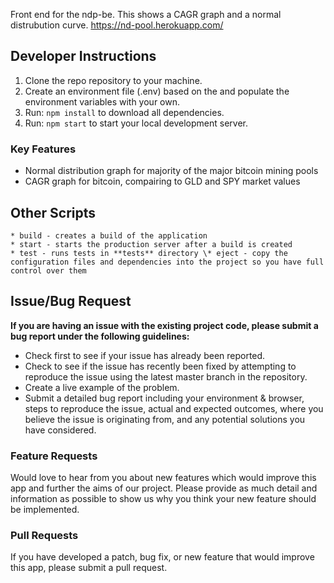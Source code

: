 Front end for the ndp-be. This shows a CAGR graph and a normal distrubution curve. 
https://nd-pool.herokuapp.com/

## Developer Instructions

1. Clone the repo repository to your machine.
2. Create an environment file (.env) based on the and populate the environment variables with your own.
3. Run: `npm install` to download all dependencies.
4. Run: `npm start` to start your local development server.

### Key Features

- Normal distribution graph for majority of the major bitcoin mining pools
- CAGR graph for bitcoin, compairing to GLD and SPY market values

## Other Scripts

    * build - creates a build of the application
    * start - starts the production server after a build is created
    * test - runs tests in **tests** directory \* eject - copy the configuration files and dependencies into the project so you have full control over them

## Issue/Bug Request

**If you are having an issue with the existing project code, please submit a bug report under the following guidelines:**

- Check first to see if your issue has already been reported.
- Check to see if the issue has recently been fixed by attempting to reproduce the issue using the latest master branch in the repository.
- Create a live example of the problem.
- Submit a detailed bug report including your environment & browser, steps to reproduce the issue, actual and expected outcomes, where you believe the issue is originating from, and any potential solutions you have considered.

### Feature Requests

Would love to hear from you about new features which would improve this app and further the aims of our project. Please provide as much detail and information as possible to show us why you think your new feature should be implemented.

### Pull Requests

If you have developed a patch, bug fix, or new feature that would improve this app, please submit a pull request.
